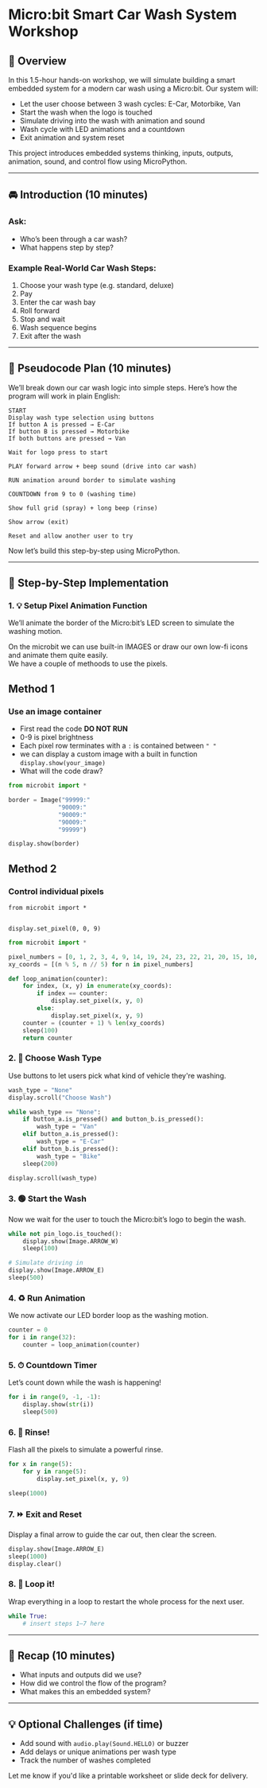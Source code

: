 # Micro:bit Smart Car Wash System Workshop

## 🧠 Overview
In this 1.5-hour hands-on workshop, we will simulate building a smart embedded system for a modern car wash using a Micro:bit. Our system will:

- Let the user choose between 3 wash cycles: E-Car, Motorbike, Van
- Start the wash when the logo is touched
- Simulate driving into the wash with animation and sound
- Wash cycle with LED animations and a countdown
- Exit animation and system reset

This project introduces embedded systems thinking, inputs, outputs, animation, sound, and control flow using MicroPython.

---

## 🚘 Introduction (10 minutes)

### Ask:
- Who’s been through a car wash?
- What happens step by step?
  
### Example Real-World Car Wash Steps:
1. Choose your wash type (e.g. standard, deluxe)
2. Pay
3. Enter the car wash bay
4. Roll forward
5. Stop and wait
6. Wash sequence begins
7. Exit after the wash

---

## 🔁 Pseudocode Plan (10 minutes)

We’ll break down our car wash logic into simple steps. Here’s how the program will work in plain English:

```plaintext
START
Display wash type selection using buttons
If button A is pressed → E-Car
If button B is pressed → Motorbike
If both buttons are pressed → Van

Wait for logo press to start

PLAY forward arrow + beep sound (drive into car wash)

RUN animation around border to simulate washing

COUNTDOWN from 9 to 0 (washing time)

Show full grid (spray) + long beep (rinse)

Show arrow (exit)

Reset and allow another user to try
```

Now let’s build this step-by-step using MicroPython.

---

## 🧪 Step-by-Step Implementation

### 1. 💡 Setup Pixel Animation Function
We’ll animate the border of the Micro:bit’s LED screen to simulate the washing motion.

On the microbit we can use built-in IMAGES or draw our own low-fi icons and animate them quite easily.     
We have a couple of methoods to use the pixels.


## Method 1 
### Use an image container

- First read the code **DO NOT RUN**
- 0-9 is pixel brightness
- Each pixel row terminates with a ``` : ```     is contained between  ``` " " ```
- we can display a custom image with a built in function ``` display.show(your_image)  ```
- What will the code draw?  

```python
from microbit import *

border = Image("99999:"
              "90009:"
              "90009:"
              "90009:"
              "99999")

display.show(border)


```

## Method 2 
### Control individual pixels

```
from microbit import *


display.set_pixel(0, 0, 9)

```



```python
from microbit import *

pixel_numbers = [0, 1, 2, 3, 4, 9, 14, 19, 24, 23, 22, 21, 20, 15, 10, 5]
xy_coords = [(n % 5, n // 5) for n in pixel_numbers]

def loop_animation(counter):
    for index, (x, y) in enumerate(xy_coords):
        if index == counter:
            display.set_pixel(x, y, 0)
        else:
            display.set_pixel(x, y, 9)
    counter = (counter + 1) % len(xy_coords)
    sleep(100)
    return counter
```

### 2. 🧼 Choose Wash Type
Use buttons to let users pick what kind of vehicle they're washing.

```python
wash_type = "None"
display.scroll("Choose Wash")

while wash_type == "None":
    if button_a.is_pressed() and button_b.is_pressed():
        wash_type = "Van"
    elif button_a.is_pressed():
        wash_type = "E-Car"
    elif button_b.is_pressed():
        wash_type = "Bike"
    sleep(200)

display.scroll(wash_type)
```

### 3. 🟢 Start the Wash
Now we wait for the user to touch the Micro:bit’s logo to begin the wash.

```python
while not pin_logo.is_touched():
    display.show(Image.ARROW_W)
    sleep(100)

# Simulate driving in
display.show(Image.ARROW_E)
sleep(500)
```

### 4. ♻️ Run Animation
We now activate our LED border loop as the washing motion.

```python
counter = 0
for i in range(32):
    counter = loop_animation(counter)
```

### 5. ⏱ Countdown Timer
Let’s count down while the wash is happening!

```python
for i in range(9, -1, -1):
    display.show(str(i))
    sleep(500)
```

### 6. 🚿 Rinse!
Flash all the pixels to simulate a powerful rinse.

```python
for x in range(5):
    for y in range(5):
        display.set_pixel(x, y, 9)

sleep(1000)
```

### 7. ⏩ Exit and Reset
Display a final arrow to guide the car out, then clear the screen.

```python
display.show(Image.ARROW_E)
sleep(1000)
display.clear()
```

### 8. 🔁 Loop it!
Wrap everything in a loop to restart the whole process for the next user.

```python
while True:
    # insert steps 1–7 here
```

---

## 🧠 Recap (10 minutes)
- What inputs and outputs did we use?
- How did we control the flow of the program?
- What makes this an embedded system?

---

## 💡 Optional Challenges (if time)
- Add sound with `audio.play(Sound.HELLO)` or buzzer
- Add delays or unique animations per wash type
- Track the number of washes completed

Let me know if you'd like a printable worksheet or slide deck for delivery.

